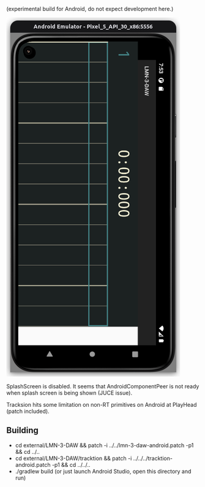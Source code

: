 (experimental build for Android, do not expect development here.)

![LMN-3-DAW on Android](images/LMN-3-DAW-Android.png)

SplashScreen is disabled. It seems that AndroidComponentPeer is not ready
when splash screen is being shown (JUCE issue).

Tracksion hits some limitation on non-RT primitives on Android at PlayHead
(patch included).

## Building

- cd external/LMN-3-DAW && patch -i ../../lmn-3-daw-android.patch -p1 && cd ../..
- cd external/LMN-3-DAW/tracktion && patch -i ../../../tracktion-android.patch -p1 && cd ../../..
- ./gradlew build (or just launch Android Studio, open this directory and run)


